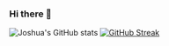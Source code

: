 ### Hi there 👋

![Joshua's GitHub stats](https://github-readme-stats.vercel.app/api?username=Coff23&show_icons=true&theme=synthwave)
[![GitHub Streak](https://github-readme-streak-stats.herokuapp.com/?user=Coff23)](https://git.io/streak-stats)

<!--
**Coff23/Coff23** is a ✨ _special_ ✨ repository because its `README.md` (this file) appears on your GitHub profile.

Here are some ideas to get you started:

- 🔭 I’m currently working on ...
- 🌱 I’m currently learning ...
- 👯 I’m looking to collaborate on ...
- 🤔 I’m looking for help with ...
- 💬 Ask me about ...
- 📫 How to reach me: ...
- 😄 Pronouns: ...
- ⚡ Fun fact: ...
-->

